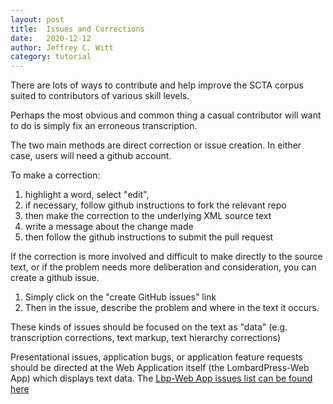 ```yaml
---
layout: post
title:  Issues and Corrections
date:   2020-12-12
author: Jeffrey C. Witt
category: tutorial
---
```


There are lots of ways to contribute and help improve the SCTA corpus suited to contributors of various skill levels. 

Perhaps the most obvious and common thing a casual contributor will want to do is simply fix an erroneous transcription. 

The two main methods are direct correction or issue creation. In either case, users will need a github account.

To make a correction: 
1. highlight a word, select "edit", 
2. if necessary, follow github instructions to fork the relevant repo
3. then make the correction to the underlying XML source text 
4. write a message about the change made
5. then follow the github instructions to submit the pull request

If the correction is more involved and difficult to make directly to the source text, or if the problem needs more deliberation and consideration, you can create a github issue. 

1. Simply click on the "create GitHub issues" link
2. Then in the issue, describe the problem and where in the text it occurs.

These kinds of issues should be focused on the text as "data" (e.g. transcription corrections, text markup, text hierarchy corrections)

Presentational issues, application bugs, or application feature requests should be directed at the Web Application itself (the LombardPress-Web App) which displays text data. The [Lbp-Web App issues list can be found here](https://github.com/lombardpress/lombardpress-webjs/issues)




